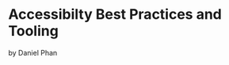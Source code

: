 # Accessibilty Best Practices and Tooling
by Daniel Phan <!-- .element: style="font-size:2em; color:#EB2200;" -->